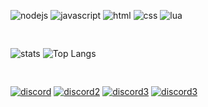 ![nodejs](https://img.shields.io/badge/Node.JS-★★★★☆-99d1ce?labelColor=4EAA25&logo=Node.JS&style=for-the-badge&logoColor=white)
![javascript](https://img.shields.io/badge/javascript-★★★★☆-99d1ce?labelColor=F7DF1E&logo=JavaScript&style=for-the-badge&logoColor=0c1014)
![html](https://img.shields.io/badge/html-★★★☆☆-99d1ce?labelColor=E34F26&logo=HTML5&style=for-the-badge&logoColor=0c1014)
![css](https://img.shields.io/badge/css-★★☆☆☆-99d1ce?labelColor=ab34eb&logo=CSS3&style=for-the-badge&logoColor=0c1014)
![lua](https://img.shields.io/badge/lua-★★★★★-99d1ce?labelColor=1572B6&logo=LUA&style=for-the-badge&logoColor=0c1014)
<pre>

</pre>
![stats](https://github-readme-stats.vercel.app/api?username=mehmetefeerkan&show_icons=true&theme=gotham&hide_title=true&line_height=21&hide_border=true)
![Top Langs](https://github-readme-stats.vercel.app/api/top-langs/?username=mehmetefeerkan&theme=gotham&layout=compact&hide_border=true)
<pre>

</pre>
[![discord](https://img.shields.io/badge/Discord-ephesus♯0001-99d1ce?labelColor=5865F2&logo=Discord&style=for-the-badge&logoColor=0c1014)](https://discord.gg/users/365521466063585290)
[![discord2](https://img.shields.io/badge/Discord-.gg/hypernovus-99d1ce?labelColor=5865F2&logo=Discord&style=for-the-badge&logoColor=0c1014)](https://discord.gg/hypernovus)
[![discord3](https://img.shields.io/badge/Discord-.gg/esx-99d1ce?labelColor=5865F2&logo=Discord&style=for-the-badge&logoColor=0c1014)](https://discord.gg/esx)
[![discord3](https://img.shields.io/badge/Hypernovus-Online-brightgreen?style=for-the-badge&labelColor=5865F2&logo=Web&logoColor=0c1014)](https://hypernovus.xyz)

